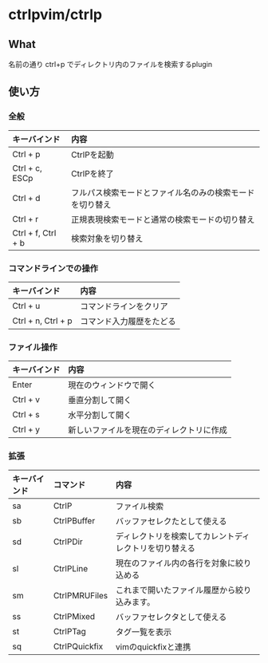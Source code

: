 # ctrlpvim/ctrlp

## What
名前の通り ctrl+p でディレクトリ内のファイルを検索するplugin

## 使い方

### 全般
|キーバインド|内容|
|:--|:--|
|Ctrl + p|CtrlPを起動|
|Ctrl + c, ESCp|CtrlPを終了|
|Ctrl + d|フルパス検索モードとファイル名のみの検索モードを切り替え|
|Ctrl + r|正規表現検索モードと通常の検索モードの切り替え|
|Ctrl + f, Ctrl + b|検索対象を切り替え|

### コマンドラインでの操作 

|キーバインド|内容|
|:--|:--|
|Ctrl + u|コマンドラインをクリア|
|Ctrl + n, Ctrl + p|コマンド入力履歴をたどる|

### ファイル操作

|キーバインド|内容|
|:--|:--|
|Enter|現在のウィンドウで開く|
|Ctrl + v|垂直分割して開く|
|Ctrl + s|水平分割して開く|
|Ctrl + y|新しいファイルを現在のディレクトリに作成|


### 拡張

|キーバインド|コマンド|内容|
|:--|:--|:--|
|sa|CtrlP|ファイル検索|
|sb|CtrlPBuffer|バッファセレクたとして使える|
|sd|CtrlPDir|ディレクトリを検索してカレントディレクトリを切り替える|
|sl|CtrlPLine|現在のファイル内の各行を対象に絞り込める|
|sm|CtrlPMRUFiles|これまで開いたファイル履歴から絞り込みます。|
|ss|CtrlPMixed|バッファセレクタとして使える|
|st|CtrlPTag|タグ一覧を表示|
|sq|CtrlPQuickfix|vimのquickfixと連携|

